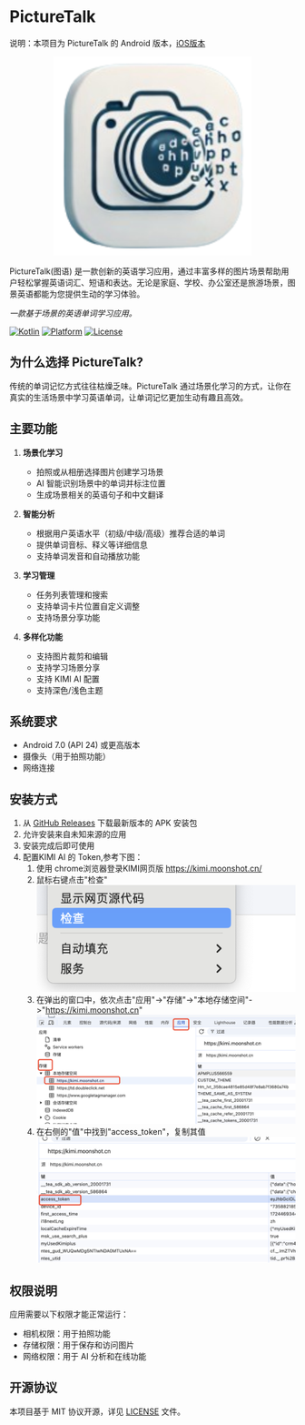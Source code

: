 # PictureTalk

说明：本项目为 PictureTalk 的 Android 版本，[iOS版本](https://github.com/nowszhao/PictureTalk)

<p align="center">
<img src="icons/PictureTalkApp.png" width="350" height="350"/>
<p>

PictureTalk(图语) 是一款创新的英语学习应用，通过丰富多样的图片场景帮助用户轻松掌握英语词汇、短语和表达。无论是家庭、学校、办公室还是旅游场景，图景英语都能为您提供生动的学习体验。

_一款基于场景的英语单词学习应用。_

[![Kotlin](https://img.shields.io/badge/Kotlin-1.9.0-purple.svg)](https://kotlinlang.org)
[![Platform](https://img.shields.io/badge/Platform-Android-green.svg)](https://www.android.com)
[![License](https://img.shields.io/badge/License-MIT-blue.svg)](LICENSE)

## 为什么选择 PictureTalk?

传统的单词记忆方式往往枯燥乏味。PictureTalk 通过场景化学习的方式，让你在真实的生活场景中学习英语单词，让单词记忆更加生动有趣且高效。

## 主要功能

1. **场景化学习**
    - 拍照或从相册选择图片创建学习场景
    - AI 智能识别场景中的单词并标注位置
    - 生成场景相关的英语句子和中文翻译

2. **智能分析**
    - 根据用户英语水平（初级/中级/高级）推荐合适的单词
    - 提供单词音标、释义等详细信息
    - 支持单词发音和自动播放功能

3. **学习管理**
    - 任务列表管理和搜索
    - 支持单词卡片位置自定义调整
    - 支持场景分享功能

4. **多样化功能**
    - 支持图片裁剪和编辑
    - 支持学习场景分享
    - 支持 KIMI AI 配置
    - 支持深色/浅色主题

## 系统要求
- Android 7.0 (API 24) 或更高版本
- 摄像头（用于拍照功能）
- 网络连接

## 安装方式

1. 从 [GitHub Releases](https://github.com/nowszhao/PictureTalk4Android/releases/latest) 下载最新版本的 APK 安装包
2. 允许安装来自未知来源的应用
3. 安装完成后即可使用
4. 配置KIMI AI 的 Token,参考下图：
   1. 使用 chrome浏览器登录KIMI网页版 https://kimi.moonshot.cn/
   2. 鼠标右键点击"检查"
    ![alt text](icons/kimi-token-step1.png)
   3. 在弹出的窗口中，依次点击"应用"->"存储"->"本地存储空间"->"https://kimi.moonshot.cn"
    ![alt text](icons/kimi-token-step2.png)
   4. 在右侧的"值"中找到"access_token"，复制其值
    ![alt text](icons/kimi-token-step3.png)


## 权限说明

应用需要以下权限才能正常运行：
- 相机权限：用于拍照功能
- 存储权限：用于保存和访问图片
- 网络权限：用于 AI 分析和在线功能

## 开源协议

本项目基于 MIT 协议开源，详见 [LICENSE](LICENSE) 文件。

